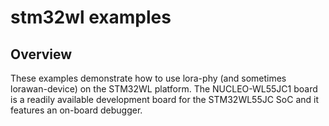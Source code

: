 # stm32wl examples

## Overview
These examples demonstrate how to use lora-phy (and sometimes lorawan-device) on the STM32WL platform.
The NUCLEO-WL55JC1 board is a readily available development board for the STM32WL55JC SoC and it features an on-board debugger.
